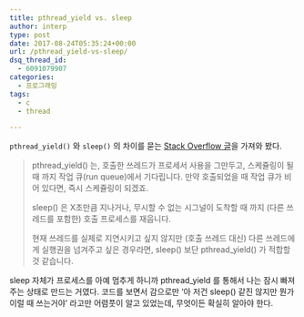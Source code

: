 ```yaml
---
title: pthread_yield vs. sleep
author: interp
type: post
date: 2017-08-24T05:35:24+00:00
url: /pthread_yield-vs-sleep/
dsq_thread_id:
  - 6091079907
categories:
  - 프로그래밍
tags:
  - c
  - thread

---
```

`pthread_yield()` 와 `sleep()` 의 차이를 묻는 [Stack Overflow 글][1]을 가져와 봤다.

> pthread_yield() 는, 호출한 쓰레드가 프로세서 사용을 그만두고, 스케쥴링이 될 때 까지 작업 큐(run queue)에서 기다립니다. 만약 호출되었을 때 작업 큐가 비어 있다면, 즉시 스케쥴링이 되겠죠.
> 
> sleep() 은 X초만큼 지나거나, 무시할 수 없는 시그널이 도착할 때 까지 (다른 쓰레드를 포함한) 호출 프로세스를 재웁니다.
> 
> 현재 쓰레드를 실제로 지연시키고 싶지 않지만 (호출 쓰레드 대신) 다른 쓰레드에게 실행권을 넘겨주고 싶은 경우라면, sleep() 보단 pthread_yield() 가 적합할 것 같습니다.

sleep 자체가 프로세스를 아예 멈추게 하니까 pthread_yield 를 통해서 나는 잠시 빠져주는 상태로 만드는 거였다. 코드를 보면서 감으로만 &#8216;아 저건 sleep() 같진 않지만 뭔가 이럴 때 쓰는거야&#8217; 라고만 어렴풋이 알고 있었는데, 무엇이든 확실히 알아야 한다.

 [1]: https://stackoverflow.com/questions/936993/pthread-what-is-the-difference-between-time-hsleep-and-pthread-hpthread